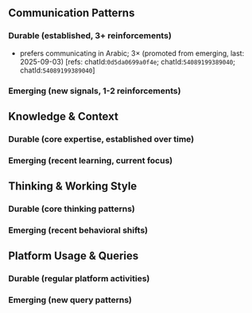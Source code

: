 ## Communication Patterns
### Durable (established, 3+ reinforcements)
- prefers communicating in Arabic; 3× (promoted from emerging, last: 2025-09-03) [refs: chatId:`0d5da0699a0f4e`; chatId:`54089199389040`; chatId:`54089199389040`]

### Emerging (new signals, 1-2 reinforcements)

## Knowledge & Context
### Durable (core expertise, established over time)

### Emerging (recent learning, current focus)

## Thinking & Working Style
### Durable (core thinking patterns)

### Emerging (recent behavioral shifts)

## Platform Usage & Queries
### Durable (regular platform activities)

### Emerging (new query patterns)
